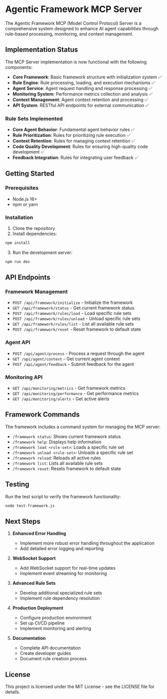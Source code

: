 # Agentic Framework MCP Server

The Agentic Framework MCP (Model Control Protocol) Server is a comprehensive system designed to enhance AI agent capabilities through rule-based processing, monitoring, and context management.

## Implementation Status

The MCP Server implementation is now functional with the following components:

- **Core Framework**: Basic framework structure with initialization system ✅
- **Rule Engine**: Rule processing, loading, and execution mechanisms ✅
- **Agent Service**: Agent request handling and response processing ✅
- **Monitoring System**: Performance metrics collection and analysis ✅
- **Context Management**: Agent context retention and processing ✅
- **API System**: RESTful API endpoints for external communication ✅

### Rule Sets Implemented

- **Core Agent Behavior**: Fundamental agent behavior rules ✅
- **Rule Prioritization**: Rules for prioritizing rule execution ✅
- **Context Retention**: Rules for managing context retention ✅
- **Code Quality Development**: Rules for ensuring high-quality code development ✅
- **Feedback Integration**: Rules for integrating user feedback ✅

## Getting Started

### Prerequisites

- Node.js 16+
- npm or yarn

### Installation

1. Clone the repository
2. Install dependencies:

```bash
npm install
```

3. Run the development server:

```bash
npm run dev
```

## API Endpoints

### Framework Management

- `POST /api/framework/initialize` - Initialize the framework
- `GET /api/framework/status` - Get current framework status
- `POST /api/framework/rules/load` - Load specific rule sets
- `POST /api/framework/rules/unload` - Unload specific rule sets
- `GET /api/framework/rules/list` - List all available rule sets
- `POST /api/framework/reset` - Reset framework to default state

### Agent API

- `POST /api/agent/process` - Process a request through the agent
- `GET /api/agent/context` - Get current agent context
- `POST /api/agent/feedback` - Submit feedback for the agent

### Monitoring API

- `GET /api/monitoring/metrics` - Get framework metrics
- `GET /api/monitoring/performance` - Get performance metrics
- `GET /api/monitoring/alerts` - Get active alerts

## Framework Commands

The framework includes a command system for managing the MCP server:

- `/framework status`: Shows current framework status
- `/framework help`: Displays help information
- `/framework load <rule-set>`: Loads a specific rule set
- `/framework unload <rule-set>`: Unloads a specific rule set
- `/framework reload`: Reloads all active rules
- `/framework list`: Lists all available rule sets
- `/framework reset`: Resets framework to default state

## Testing

Run the test script to verify the framework functionality:

```bash
node test-framework.js
```

## Next Steps

1. **Enhanced Error Handling**
   - Implement more robust error handling throughout the application
   - Add detailed error logging and reporting

2. **WebSocket Support**
   - Add WebSocket support for real-time updates
   - Implement event streaming for monitoring

3. **Advanced Rule Sets**
   - Develop additional specialized rule sets
   - Implement rule dependency resolution

4. **Production Deployment**
   - Configure production environment
   - Set up CI/CD pipeline
   - Implement monitoring and alerting

5. **Documentation**
   - Complete API documentation
   - Create developer guides
   - Document rule creation process

## License

This project is licensed under the MIT License - see the LICENSE file for details.
